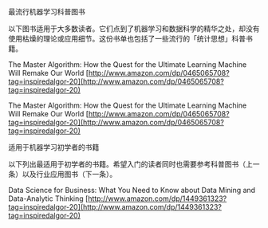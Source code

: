 最流行机器学习科普图书

以下图书适用于大多数读者。它们点到了机器学习和数据科学的精华之处，却没有使用枯燥的理论或应用细节。这份书单也包括了一些流行的「统计思想」科普书籍。

The Master Algorithm: How the Quest for the Ultimate Learning Machine Will Remake Our World 
[http://www.amazon.com/dp/0465065708?tag=inspiredalgor-20](http://www.amazon.com/dp/0465065708?tag=inspiredalgor-20)

The Master Algorithm: How the Quest for the Ultimate Learning Machine Will Remake Our World 
[http://www.amazon.com/dp/0465065708?tag=inspiredalgor-20](http://www.amazon.com/dp/0465065708?tag=inspiredalgor-20)

适用于机器学习初学者的书籍

以下列出最适用于初学者的书籍。希望入门的读者同时也需要参考科普图书（上一条）以及行业应用图书（下一条）。

Data Science for Business: What You Need to Know about Data Mining and Data-Analytic Thinking
[http://www.amazon.com/dp/1449361323?tag=inspiredalgor-20](http://www.amazon.com/dp/1449361323?tag=inspiredalgor-20)
